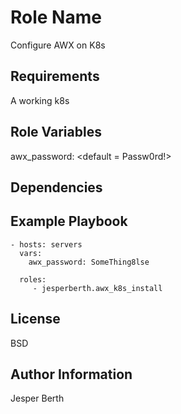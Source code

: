 Role Name
=========

Configure AWX on K8s

Requirements
------------

A working k8s

Role Variables
--------------

awx_password: <default = Passw0rd!>

Dependencies
------------

Example Playbook
----------------

    - hosts: servers
      vars:
        awx_password: SomeThing8lse

      roles:
         - jesperberth.awx_k8s_install

License
-------

BSD

Author Information
------------------

Jesper Berth